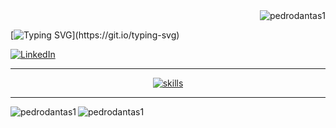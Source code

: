 <div align="right">
    <img src="https://komarev.com/ghpvc/?username=pedrodantas1&label=Profile%20views&color=E60000&style=for-the-badge" alt="pedrodantas1" />
</div>

[![Typing SVG](https://readme-typing-svg.demolab.com?font=Courgette&size=36&duration=1250&pause=600&color=E60000&center=true&vCenter=true&multiline=true&width=1000&height=150&lines=Oi%2C+me+chamo+Pedro+Dantas...;Sou+desenvolvedor+back-end+junior;Seja+bem-vind%40!)](https://git.io/typing-svg)

<!-- Socials -->

[![LinkedIn](https://img.shields.io/badge/linkedin-%230077B5.svg?style=for-the-badge&logo=linkedin&logoColor=white)](https://www.linkedin.com/in/pedro-dantas-16562a24b/)

-----------

<div align="center">
 
  [![skills](https://skillicons.dev/icons?i=java,spring,c,cpp,py,html,css,js,mysql,hibernate,git,maven&theme=light)](https://skillicons.dev)
  
</div>

-----------

<p>
    <img align="left" src="https://github-readme-stats.vercel.app/api/top-langs?username=pedrodantas1&show_icons=true&theme=dracula&locale=en&layout=compact" alt="pedrodantas1" />
</p>

<p>
    <img align="center" src="https://github-readme-stats.vercel.app/api?username=pedrodantas1&show_icons=true&theme=dracula&locale=en" alt="pedrodantas1" />
</p>
